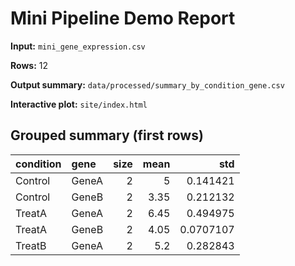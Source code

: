 # Mini Pipeline Demo Report

**Input:** `mini_gene_expression.csv`

**Rows:** 12

**Output summary:** `data/processed/summary_by_condition_gene.csv`

**Interactive plot:** `site/index.html`

## Grouped summary (first rows)

| condition   | gene   |   size |   mean |       std |
|:------------|:-------|-------:|-------:|----------:|
| Control     | GeneA  |      2 |   5    | 0.141421  |
| Control     | GeneB  |      2 |   3.35 | 0.212132  |
| TreatA      | GeneA  |      2 |   6.45 | 0.494975  |
| TreatA      | GeneB  |      2 |   4.05 | 0.0707107 |
| TreatB      | GeneA  |      2 |   5.2  | 0.282843  |
